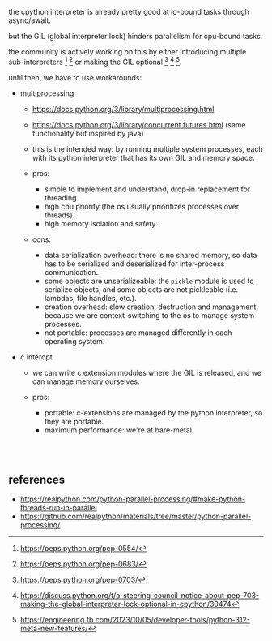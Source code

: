 the cpython interpreter is already pretty good at io-bound tasks through async/await.

but the GIL (global interpreter lock) hinders parallelism for cpu-bound tasks.

the community is actively working on this by either introducing multiple sub-interpreters [^subint1] [^subint2] or making the GIL optional [^nogil1] [^nogil2] [^nogil3].

until then, we have to use workarounds:

- multiprocessing

     - https://docs.python.org/3/library/multiprocessing.html
     - https://docs.python.org/3/library/concurrent.futures.html (same functionality but inspired by java)

     - this is the intended way: by running multiple system processes, each with its python interpreter that has its own GIL and memory space.

     - pros:
          - simple to implement and understand, drop-in replacement for threading.
          - high cpu priority (the os usually prioritizes processes over threads).
          - high memory isolation and safety.
     - cons:
          - data serialization overhead: there is no shared memory, so data has to be serialized and deserialized for inter-process communication.
          - some objects are unserializeable: the `pickle` module is used to serialize objects, and some objects are not pickleable (i.e. lambdas, file handles, etc.).
          - creation overhead: slow creation, destruction and management, because we are context-switching to the os to manage system processes.
          - not portable: processes are managed differently in each operating system.

- c interopt

     - we can write c extension modules where the GIL is released, and we can manage memory ourselves.

     - pros:
          - portable: c-extensions are managed by the python interpreter, so they are portable.
          - maximum performance: we're at bare-metal.

<br><br>

## references

- https://realpython.com/python-parallel-processing/#make-python-threads-run-in-parallel
- https://github.com/realpython/materials/tree/master/python-parallel-processing/

[^subint1]: https://peps.python.org/pep-0554/
[^subint2]: https://peps.python.org/pep-0683/
[^nogil1]: https://peps.python.org/pep-0703/
[^nogil2]: https://discuss.python.org/t/a-steering-council-notice-about-pep-703-making-the-global-interpreter-lock-optional-in-cpython/30474
[^nogil3]: https://engineering.fb.com/2023/10/05/developer-tools/python-312-meta-new-features/
